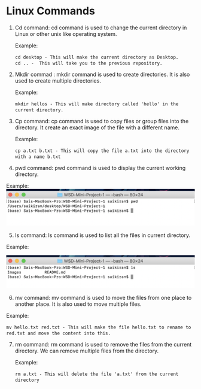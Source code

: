 # Linux Commands

1. Cd command: cd command is used to change the current directory in Linux or other unix like operating system.

    Example: 
    ```
    cd desktop - This will make the current directory as Desktop.
    cd .. -  This will take you to the previous repository.
    ```     
    
2. Mkdir commad : mkdir command is used to create directories. It is also used to create multiple directories.

    Example: 
    ```
    mkdir hellos - This will make directory called 'hello' in the current directory.
    ```
3. Cp command: cp command is used to copy files or group files into the directory. It create an exact image of the file with a different name.

    Example:
    ```
    cp a.txt b.txt - This will copy the file a.txt into the directory with a name b.txt
    ```
 4. pwd command: pwd command is used to display the current working directory.
  
   Example: 
   ![](Images/pwdExample.png) 
    
 5. ls command: ls command is used to list all the files in current directory.
 
   Example:
   
   ![](Images/lsExample.png)
 
 6. mv command: mv command is used to move the files from one place to another place. It is also used to move multiple files.
    
   Example:
   ```
   mv hello.txt red.txt - This will make the file hello.txt to rename to red.txt and move the content into this.
   ```  
7. rm command: rm command is used to remove the files from the current directory. We can remove multiple files from the directory.

   Example: 
   ```
   rm a.txt - This will delete the file 'a.txt' from the current directory
   ```
   
